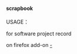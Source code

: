 
#### scrapbook

USAGE：

for software project record

on firefox add-on [-](https://addons.mozilla.org/en-US/firefox/addon/scrapbook)

